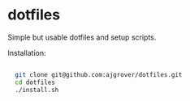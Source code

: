 # dotfiles

Simple but usable dotfiles and setup scripts.

Installation:

```bash

  git clone git@github.com:ajgrover/dotfiles.git
  cd dotfiles
  ./install.sh
```
